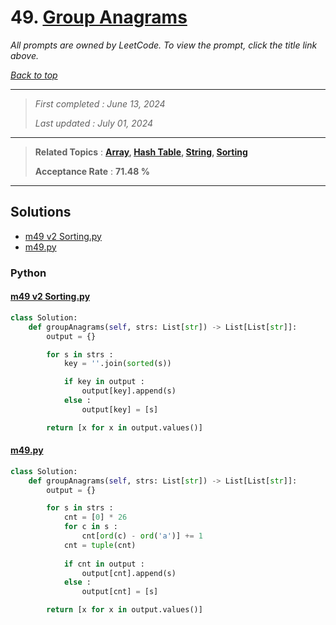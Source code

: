# 49. [Group Anagrams](<https://leetcode.com/problems/group-anagrams>)

*All prompts are owned by LeetCode. To view the prompt, click the title link above.*

*[Back to top](<../README.md>)*

------

> *First completed : June 13, 2024*
>
> *Last updated : July 01, 2024*

------

> **Related Topics** : **[Array](<by_topic/Array.md>), [Hash Table](<by_topic/Hash Table.md>), [String](<by_topic/String.md>), [Sorting](<by_topic/Sorting.md>)**
>
> **Acceptance Rate** : **71.48 %**

------

## Solutions

- [m49 v2 Sorting.py](<../my-submissions/m49 v2 Sorting.py>)
- [m49.py](<../my-submissions/m49.py>)
### Python
#### [m49 v2 Sorting.py](<../my-submissions/m49 v2 Sorting.py>)
```Python
class Solution:
    def groupAnagrams(self, strs: List[str]) -> List[List[str]]:
        output = {}

        for s in strs :
            key = ''.join(sorted(s))

            if key in output :
                output[key].append(s)
            else :
                output[key] = [s]

        return [x for x in output.values()]
```

#### [m49.py](<../my-submissions/m49.py>)
```Python
class Solution:
    def groupAnagrams(self, strs: List[str]) -> List[List[str]]:
        output = {}

        for s in strs :
            cnt = [0] * 26
            for c in s :
                cnt[ord(c) - ord('a')] += 1
            cnt = tuple(cnt)
            
            if cnt in output :
                output[cnt].append(s)
            else :
                output[cnt] = [s]

        return [x for x in output.values()]
```

